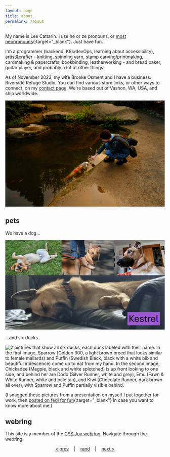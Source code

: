 ```yaml
---
layout: page
title: about
permalink: /about
---
```


My name is Lee Cattarin. I use he or ze pronouns, or [most neopronouns](https://en.pronouns.page/@lee.cattarin){:target="_blank"}. Just have fun.

I'm a programmer (backend, K8s/devOps, learning about accessibility), artist&crafter - knitting, spinning yarn, stamp carving/printmaking, cardmaking & papercrafts, bookbinding, leatherworking - and bread baker, guitar player, and probably a lot of other things.

As of November 2023, my wife Brooke Osment and I have a business: Riverside Refuge Studio. You can find various store links, or other ways to connect, on my [contact page](contact). We're based out of Vashon, WA, USA, and ship worldwide.

![A koi pond in fall afternoon light. A slender white person in a knitted dark teal sweater crouches in front of the pond and extends hir hand towards the surface of the water. Several curious koi are arriving to see what the matter is, and one white koi has stuck its face a bit out of the water to reach toward hir hand.](assets/img/koi-pond.jpg)

## pets

We have a dog...

![4 collaged pictures of Kestrel the Malinois mutt, a big tan dog with a thick ruff and half floppy, half pointy ears. In the pictures, he rolls on his back in the grass, looks snobbily at the camera with one ear flopping, looks off to one side, and sleeps in a big leather chair.](assets/img/kestrel.png)

...and six ducks.

![2 pictures that show all six ducks, each duck labeled with their name. In the first image, Sparrow (Golden 300, a light brown breed that looks similar to female mallards) and Puffin (Swedish Black, black with a white bib and beautiful iridescence) come up to eat from my hand. In the second image, Chickadee (Magpie, black and white splotched) is up front looking to one side, and behind her are Dodo (Silver Runner, white and grey), Emu (Fawn & White Runner, white and pale tan), and Kiwi (Chocolate Runner, dark brown all over), with Sparrow and Puffin partially visible behind.](assets/img/duckies.png)

(I snagged these pictures from a presentation on myself I put together for work, then [posted on fedi for fun](https://strangeobject.space/@inherentlee/112797316612804536){:target="_blank"} in case you want to know more about me.)

## webring

This site is a member of the [CSS Joy webring](https://cs.sjoy.lol/). Navigate through the webring:

<div style="display: flex; justify-content: center; margin-bottom: 2rem;">
    <a style="margin: 0; padding: 0 1rem;" href="https://webri.ng/webring/cssjoy/previous?via=https://leecat.art">&lt; prev</a>|
    <a style="margin: 0; padding: 0 1rem;" href="https://webri.ng/webring/cssjoy/random?via=https://leecat.art">rand</a>|
    <a style="margin: 0; padding: 0 1rem;" href="https://webri.ng/webring/cssjoy/next?via=https://leecat.art">next &gt;</a>
</div>
